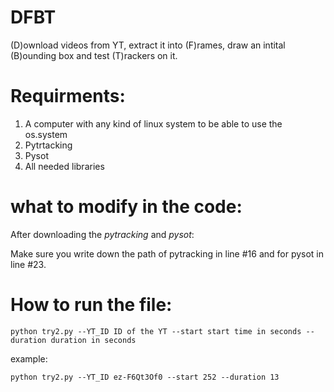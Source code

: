 # DFBT
(D)ownload videos from YT, extract it into (F)rames, draw an intital (B)ounding box and test (T)rackers on it. 

# Requirments:
1. A computer with any kind of linux system to be able to use the os.system
2. Pytrtacking
3. Pysot
4. All needed libraries

# what to modify in the code:
After downloading the *pytracking* and *pysot*:

Make sure you write down the path of pytracking in line #16 and for pysot in line #23.


# How to run the file:
`python try2.py --YT_ID ID of the YT --start start time in seconds --duration duration in seconds`

example:

`python try2.py --YT_ID ez-F6Qt3Of0 --start 252 --duration 13`
